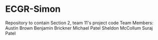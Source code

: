 # ECGR-Simon
Repository to contain Section 2, team 11's project code
Team Members:
     Austin Brown
     Benjamin Brickner
     Michael Patel
     Sheldon McCollum
     Suraj Patel
